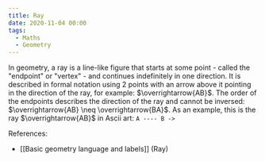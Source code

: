 ```yaml
---
title: Ray
date: 2020-11-04 00:00
tags:
  - Maths
  - Geometry
---
```


In geometry, a ray is a line-like figure that starts at some point - called the "endpoint" or "vertex" - and continues indefinitely in one direction. It is described in formal notation using 2 points with an arrow above it pointing in the direction of the ray, for example: $\overrightarrow{AB}$. The order of the endpoints describes the direction of the ray and cannot be inversed: $\overrightarrow{AB} \neq \overrightarrow{BA}$. As an example, this is the ray $\overrightarrow{AB}$ in Ascii art: `A ---- B ->`

References:

* [[Basic geometry language and labels]] (Ray)